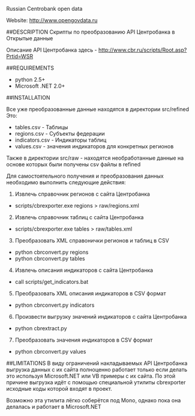 Russian Centrobank open data

Website: http://www.opengovdata.ru

##DESCRIPTION
Скрипты по преобразованию API Центробанка в Открытые данные

Описание API Центробанка здесь - http://www.cbr.ru/scripts/Root.asp?Prtid=WSR

##REQUIREMENTS

- python 2.5+
- Microsoft .NET 2.0+


##INSTALLATION

Все уже преобразованные данные находятся в директории src/refined
Это:
 - tables.csv   - Таблицы 
 - regions.csv  - Субъекты федерации 
 - indicators.csv - Индикаторы таблиц
 - values.csv - значения индикаторов для конкретных регионов
 
Также в директории src/raw - находятся необработанные данные на 
основе которых были получены csv файлы в refined

Для самостоятельного получения и преобразования данных необходимо 
выполнить следующие действия:
1. Извлечь справочник регионов с сайта Центробанка
- scripts/cbrexporter.exe regions > raw/regions.xml

2. Извлечь справочник таблиц с сайта Центробанка
- scripts/cbrexporter.exe tables > raw/tables.xml

3. Преобразовать XML справонички регионов и таблиц в CSV  
- python cbrconvert.py regions
- python cbrconvert.py tables

4. Извлечь описания индикаторов с сайта Центробанка
- call scripts/get_indicators.bat

5. Преобразовать XML описания индикаторов в CSV формат
- python cbrconvert.py indicators

6. Произвести выгрузку значений индикаторов с сайта Центробанка
- python cbrextract.py

7. Преобразовать значения индикаторов в CSV формат 
- python cbrconvert.py values

##LIMITATIONS
В виду ограничений накладываемых API Центробанка выгрузка данных с их 
сайта полноценно работает только если делать это используя Microsoft.NET
или VB примеры с их сайта. 
По этой причине выгрузка идёт с помощью специальной утилиты cbrexporter 
исходные коды которой входят в проект.

Возможно эта утилита лёгко соберётся под Mono, однако пока она делалась 
и работает в Microsoft.NET
 






